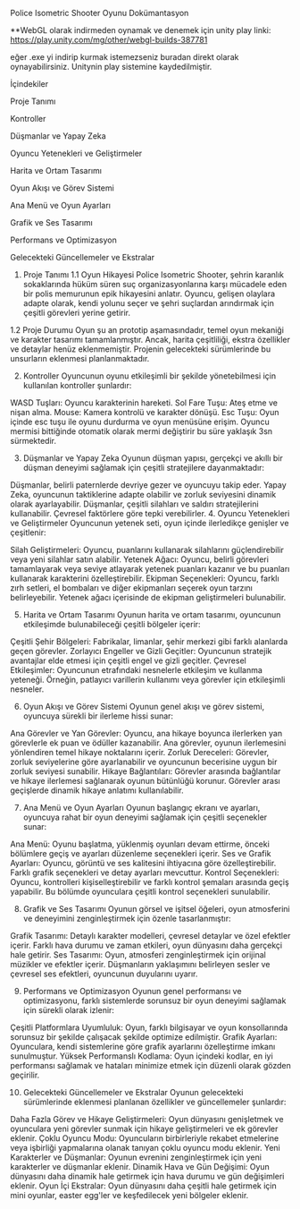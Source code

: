 Police Isometric Shooter Oyunu Dokümantasyon

**WebGL olarak indirmeden oynamak ve denemek için unity play linki: https://play.unity.com/mg/other/webgl-builds-387781

eğer .exe yi indirip kurmak istemezseniz buradan direkt olarak oynayabilirsiniz. Unitynin play sistemine kaydedilmiştir.

İçindekiler

Proje Tanımı

Kontroller

Düşmanlar ve Yapay Zeka

Oyuncu Yetenekleri ve Geliştirmeler

Harita ve Ortam Tasarımı

Oyun Akışı ve Görev Sistemi

Ana Menü ve Oyun Ayarları

Grafik ve Ses Tasarımı

Performans ve Optimizasyon

Gelecekteki Güncellemeler ve Ekstralar

1. Proje Tanımı
1.1 Oyun Hikayesi
Police Isometric Shooter, şehrin karanlık sokaklarında hüküm süren suç organizasyonlarına karşı mücadele eden bir polis memurunun epik hikayesini anlatır. Oyuncu, gelişen olaylara adapte olarak, kendi yolunu seçer ve şehri suçlardan arındırmak için çeşitli görevleri yerine getirir.

1.2 Proje Durumu
Oyun şu an prototip aşamasındadır, temel oyun mekaniği ve karakter tasarımı tamamlanmıştır. Ancak, harita çeşitliliği, ekstra özellikler ve detaylar henüz eklenmemiştir. Projenin gelecekteki sürümlerinde bu unsurların eklenmesi planlanmaktadır.

2. Kontroller
Oyuncunun oyunu etkileşimli bir şekilde yönetebilmesi için kullanılan kontroller şunlardır:

WASD Tuşları: Oyuncu karakterinin hareketi.
Sol Fare Tuşu: Ateş etme ve nişan alma.
Mouse: Kamera kontrolü ve karakter dönüşü.
Esc Tuşu: Oyun içinde esc tuşu ile oyunu durdurma ve oyun menüsüne erişim.
Oyuncu mermisi bittiğinde otomatik olarak mermi değiştirir bu süre yaklaşık 3sn sürmektedir.

3. Düşmanlar ve Yapay Zeka
Oyunun düşman yapısı, gerçekçi ve akıllı bir düşman deneyimi sağlamak için çeşitli stratejilere dayanmaktadır:

Düşmanlar, belirli paternlerde devriye gezer ve oyuncuyu takip eder.
Yapay Zeka, oyuncunun taktiklerine adapte olabilir ve zorluk seviyesini dinamik olarak ayarlayabilir.
Düşmanlar, çeşitli silahları ve saldırı stratejilerini kullanabilir. Çevresel faktörlere göre tepki verebilirler.
4. Oyuncu Yetenekleri ve Geliştirmeler
Oyuncunun yetenek seti, oyun içinde ilerledikçe genişler ve çeşitlenir:

Silah Geliştirmeleri: Oyuncu, puanlarını kullanarak silahlarını güçlendirebilir veya yeni silahlar satın alabilir.
Yetenek Ağacı: Oyuncu, belirli görevleri tamamlayarak veya seviye atlayarak yetenek puanları kazanır ve bu puanları kullanarak karakterini özelleştirebilir.
Ekipman Seçenekleri: Oyuncu, farklı zırh setleri, el bombaları ve diğer ekipmanları seçerek oyun tarzını belirleyebilir. Yetenek ağacı içerisinde de ekipman geliştirmeleri bulunabilir.


5. Harita ve Ortam Tasarımı
Oyunun harita ve ortam tasarımı, oyuncunun etkileşimde bulunabileceği çeşitli bölgeler içerir:

Çeşitli Şehir Bölgeleri: Fabrikalar, limanlar, şehir merkezi gibi farklı alanlarda geçen görevler.
Zorlayıcı Engeller ve Gizli Geçitler: Oyuncunun stratejik avantajlar elde etmesi için çeşitli engel ve gizli geçitler.
Çevresel Etkileşimler: Oyuncunun etrafındaki nesnelerle etkileşim ve kullanma yeteneği. Örneğin, patlayıcı varillerin kullanımı veya görevler için etkileşimli nesneler.

6. Oyun Akışı ve Görev Sistemi
Oyunun genel akışı ve görev sistemi, oyuncuya sürekli bir ilerleme hissi sunar:

Ana Görevler ve Yan Görevler: Oyuncu, ana hikaye boyunca ilerlerken yan görevlerle ek puan ve ödüller kazanabilir. Ana görevler, oyunun ilerlemesini yönlendiren temel hikaye noktalarını içerir.
Zorluk Dereceleri: Görevler, zorluk seviyelerine göre ayarlanabilir ve oyuncunun becerisine uygun bir zorluk seviyesi sunabilir.
Hikaye Bağlantıları: Görevler arasında bağlantılar ve hikaye ilerlemesi sağlanarak oyunun bütünlüğü korunur. Görevler arası geçişlerde dinamik hikaye anlatımı kullanılabilir.

7. Ana Menü ve Oyun Ayarları
Oyunun başlangıç ekranı ve ayarları, oyuncuya rahat bir oyun deneyimi sağlamak için çeşitli seçenekler sunar:

Ana Menü: Oyunu başlatma, yüklenmiş oyunları devam ettirme, önceki bölümlere geçiş ve ayarları düzenleme seçenekleri içerir.
Ses ve Grafik Ayarları: Oyuncu, görüntü ve ses kalitesini ihtiyacına göre özelleştirebilir. Farklı grafik seçenekleri ve detay ayarları mevcuttur.
Kontrol Seçenekleri: Oyuncu, kontrolleri kişiselleştirebilir ve farklı kontrol şemaları arasında geçiş yapabilir. Bu bölümde oyunculara çeşitli kontrol seçenekleri sunulabilir.

8. Grafik ve Ses Tasarımı
Oyunun görsel ve işitsel öğeleri, oyun atmosferini ve deneyimini zenginleştirmek için özenle tasarlanmıştır:

Grafik Tasarımı: Detaylı karakter modelleri, çevresel detaylar ve özel efektler içerir. Farklı hava durumu ve zaman etkileri, oyun dünyasını daha gerçekçi hale getirir.
Ses Tasarımı: Oyun, atmosferi zenginleştirmek için orijinal müzikler ve efektler içerir. Düşmanların yaklaşımını belirleyen sesler ve çevresel ses efektleri, oyuncunun duyularını uyarır.

9. Performans ve Optimizasyon
Oyunun genel performansı ve optimizasyonu, farklı sistemlerde sorunsuz bir oyun deneyimi sağlamak için sürekli olarak izlenir:

Çeşitli Platformlara Uyumluluk: Oyun, farklı bilgisayar ve oyun konsollarında sorunsuz bir şekilde çalışacak şekilde optimize edilmiştir.
Grafik Ayarları: Oyunculara, kendi sistemlerine göre grafik ayarlarını özelleştirme imkanı sunulmuştur.
Yüksek Performanslı Kodlama: Oyun içindeki kodlar, en iyi performansı sağlamak ve hataları minimize etmek için düzenli olarak gözden geçirilir.

10. Gelecekteki Güncellemeler ve Ekstralar
Oyunun gelecekteki sürümlerinde eklenmesi planlanan özellikler ve güncellemeler şunlardır:

Daha Fazla Görev ve Hikaye Geliştirmeleri: Oyun dünyasını genişletmek ve oyunculara yeni görevler sunmak için hikaye geliştirmeleri ve ek görevler eklenir.
Çoklu Oyuncu Modu: Oyuncuların birbirleriyle rekabet etmelerine veya işbirliği yapmalarına olanak tanıyan çoklu oyuncu modu eklenir.
Yeni Karakterler ve Düşmanlar: Oyunun evrenini zenginleştirmek için yeni karakterler ve düşmanlar eklenir.
Dinamik Hava ve Gün Değişimi: Oyun dünyasını daha dinamik hale getirmek için hava durumu ve gün değişimleri eklenir.
Oyun İçi Ekstralar: Oyun dünyasını daha çeşitli hale getirmek için mini oyunlar, easter egg'ler ve keşfedilecek yeni bölgeler eklenir.
